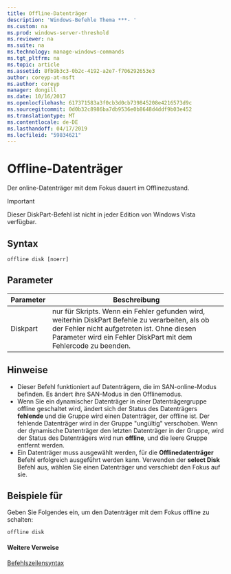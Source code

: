 ```yaml
---
title: Offline-Datenträger
description: 'Windows-Befehle Thema ***- '
ms.custom: na
ms.prod: windows-server-threshold
ms.reviewer: na
ms.suite: na
ms.technology: manage-windows-commands
ms.tgt_pltfrm: na
ms.topic: article
ms.assetid: 8fb9b3c3-0b2c-4192-a2e7-f706292653e3
author: coreyp-at-msft
ms.author: coreyp
manager: dongill
ms.date: 10/16/2017
ms.openlocfilehash: 617371583a3f0cb3d0cb739845208e4216573d9c
ms.sourcegitcommit: 0d0b32c8986ba7db9536e0b8648d4ddf9b03e452
ms.translationtype: MT
ms.contentlocale: de-DE
ms.lasthandoff: 04/17/2019
ms.locfileid: "59834621"
---
```

# <a name="offline-disk"></a>Offline-Datenträger



Der online-Datenträger mit dem Fokus dauert im Offlinezustand.

> [!IMPORTANT]
> Dieser DiskPart-Befehl ist nicht in jeder Edition von Windows Vista verfügbar.

## <a name="syntax"></a>Syntax

```
offline disk [noerr]
```

## <a name="parameters"></a>Parameter

|Parameter|Beschreibung|
|---------|-----------|
|Diskpart|nur für Skripts. Wenn ein Fehler gefunden wird, weiterhin DiskPart Befehle zu verarbeiten, als ob der Fehler nicht aufgetreten ist. Ohne diesen Parameter wird ein Fehler DiskPart mit dem Fehlercode zu beenden.|

## <a name="remarks"></a>Hinweise

-   Dieser Befehl funktioniert auf Datenträgern, die im SAN-online-Modus befinden. Es ändert ihre SAN-Modus in den Offlinemodus.
-   Wenn Sie ein dynamischer Datenträger in einer Datenträgergruppe offline geschaltet wird, ändert sich der Status des Datenträgers **fehlende** und die Gruppe wird einen Datenträger, der offline ist. Der fehlende Datenträger wird in der Gruppe "ungültig" verschoben. Wenn der dynamische Datenträger den letzten Datenträger in der Gruppe, wird der Status des Datenträgers wird nun **offline**, und die leere Gruppe entfernt werden.
-   Ein Datenträger muss ausgewählt werden, für die **Offlinedatenträger** Befehl erfolgreich ausgeführt werden kann. Verwenden der **select Disk** Befehl aus, wählen Sie einen Datenträger und verschiebt den Fokus auf sie.

## <a name="BKMK_examples"></a>Beispiele für

Geben Sie Folgendes ein, um den Datenträger mit dem Fokus offline zu schalten:
```
offline disk
```

#### <a name="additional-references"></a>Weitere Verweise

[Befehlszeilensyntax](command-line-syntax-key.md)


